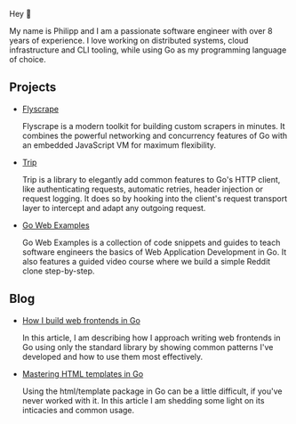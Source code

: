 Hey 👋

My name is Philipp and I am a passionate software engineer with over 8 years of experience. 
I love working on distributed systems, cloud infrastructure and CLI tooling, while using Go as my programming language of choice.

## Projects

- [Flyscrape](https://github.com/philippta/flyscrape)

  Flyscrape is a modern toolkit for building custom scrapers in
minutes. It combines the powerful networking and concurrency
features of Go with an embedded JavaScript VM for maximum
flexibility.

- [Trip](https://github.com/philippta/trip)

  Trip is a library to elegantly add common features to Go's HTTP client, 
like authenticating requests, automatic retries, header injection or request logging.
It does so by hooking into the client's request transport layer to intercept and adapt any outgoing request.


- [Go Web Examples](https://gowebexamples.com)

  Go Web Examples is a collection of code snippets and guides to
teach software engineers the basics of Web Application
Development in Go. It also features a guided video course where we
build a simple Reddit clone step-by-step.

## Blog

- [How I build web frontends in Go](https://philipptanlak.com/web-frontends-in-go/)

  In this article, I am describing how I approach writing web frontends in Go using only the standard library by showing common patterns I've developed and how to use them most effectively.

- [Mastering HTML templates in Go](https://philipptanlak.com/mastering-html-templates-in-go-the-fundamentals/)

  Using the html/template package in Go can be a little difficult, if you've never worked with it. In this article I am shedding some light on its inticacies and common usage.
